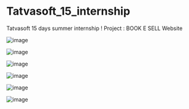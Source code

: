 # Tatvasoft_15_internship
Tatvasoft 15 days summer internship !
Project : BOOK E SELL Website


![image](https://github.com/DarshaK1Just/Tatvasoft_15_internship/assets/88178092/18374e2a-22e2-4eb2-8404-f661005774cf)

![image](https://github.com/DarshaK1Just/Tatvasoft_15_internship/assets/88178092/2002d744-091e-4d09-be0f-540fba1b89e1)

![image](https://github.com/DarshaK1Just/Tatvasoft_15_internship/assets/88178092/588649c9-c727-4daf-b564-1a7189904044)

![image](https://github.com/DarshaK1Just/Tatvasoft_15_internship/assets/88178092/7910b2d3-15bf-4e3d-a78e-91febb110dda)

![image](https://github.com/DarshaK1Just/Tatvasoft_15_internship/assets/88178092/6c0b2a91-9ce1-4281-a38e-5402fa581a21)

![image](https://github.com/DarshaK1Just/Tatvasoft_15_internship/assets/88178092/aea9fb8a-77e2-4bd0-8456-7b11b004803c)






